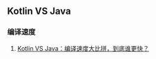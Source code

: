 
## Kotlin VS Java

### 编译速度
1. [Kotlin VS Java：编译速度大比拼，到底谁更快？](https://www.oschina.net/news/79604/kotlin-vs-java)

